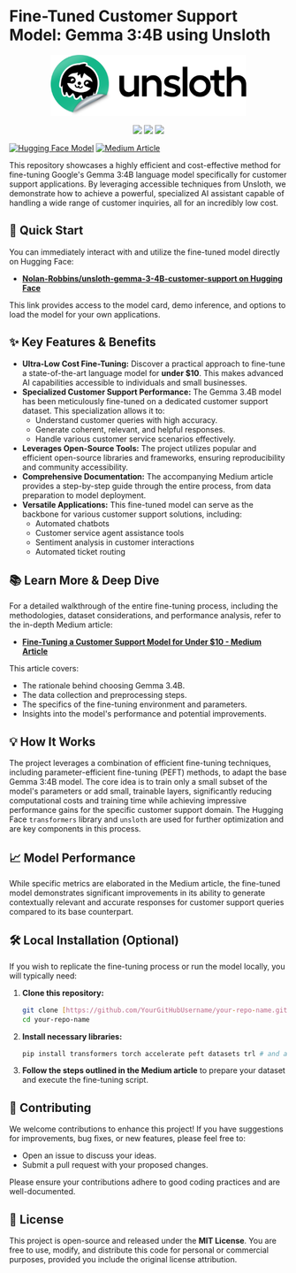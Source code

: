 # Fine-Tuned Customer Support Model: Gemma 3:4B using Unsloth

<div align="center">
  <a href="https://unsloth.ai"><picture>
    <source media="(prefers-color-scheme: dark)" srcset="https://raw.githubusercontent.com/unslothai/unsloth/main/images/unsloth%20logo%20white%20text.png">
    <source media="(prefers-color-scheme: light)" srcset="https://raw.githubusercontent.com/unslothai/unsloth/main/images/unsloth%20logo%20black%20text.png">
    <img alt="unsloth logo" src="https://raw.githubusercontent.com/unslothai/unsloth/main/images/unsloth%20logo%20black%20text.png" height="110" style="max-width: 100%;">
  </picture></a>

<a href="https://colab.research.google.com/github/unslothai/notebooks/blob/main/nb/Llama3.1_(8B)-Alpaca.ipynb"><img src="https://raw.githubusercontent.com/unslothai/unsloth/main/images/start free finetune button.png" height="48"></a>
<a href="https://discord.com/invite/unsloth"><img src="https://raw.githubusercontent.com/unslothai/unsloth/main/images/Discord button.png" height="48"></a>
<a href="https://docs.unsloth.ai"><img src="https://raw.githubusercontent.com/unslothai/unsloth/refs/heads/main/images/Documentation%20Button.png" height="48"></a>
</div>

[![Hugging Face Model](https://img.shields.io/badge/Hugging%20Face-Model-blue)](https://huggingface.co/Nolan-Robbins/unsloth-gemma-3-4B-customer-support)
[![Medium Article](https://img.shields.io/badge/Medium-Article-lightgray)](https://medium.com/@nolanrobbins5934/fine-tuning-a-customer-support-model-for-under-10-1b86553e9339)

This repository showcases a highly efficient and cost-effective method for fine-tuning Google's Gemma 3:4B language model specifically for customer support applications. By leveraging accessible techniques from Unsloth, we demonstrate how to achieve a powerful, specialized AI assistant capable of handling a wide range of customer inquiries, all for an incredibly low cost.

## 🚀 Quick Start

You can immediately interact with and utilize the fine-tuned model directly on Hugging Face:

* **[Nolan-Robbins/unsloth-gemma-3-4B-customer-support on Hugging Face](https://huggingface.co/Nolan-Robbins/unsloth-gemma-3-4B-customer-support)**

This link provides access to the model card, demo inference, and options to load the model for your own applications.

## ✨ Key Features & Benefits

* **Ultra-Low Cost Fine-Tuning:** Discover a practical approach to fine-tune a state-of-the-art language model for **under $10**. This makes advanced AI capabilities accessible to individuals and small businesses.
* **Specialized Customer Support Performance:** The Gemma 3.4B model has been meticulously fine-tuned on a dedicated customer support dataset. This specialization allows it to:
    * Understand customer queries with high accuracy.
    * Generate coherent, relevant, and helpful responses.
    * Handle various customer service scenarios effectively.
* **Leverages Open-Source Tools:** The project utilizes popular and efficient open-source libraries and frameworks, ensuring reproducibility and community accessibility.
* **Comprehensive Documentation:** The accompanying Medium article provides a step-by-step guide through the entire process, from data preparation to model deployment.
* **Versatile Applications:** This fine-tuned model can serve as the backbone for various customer support solutions, including:
    * Automated chatbots
    * Customer service agent assistance tools
    * Sentiment analysis in customer interactions
    * Automated ticket routing

## 📚 Learn More & Deep Dive

For a detailed walkthrough of the entire fine-tuning process, including the methodologies, dataset considerations, and performance analysis, refer to the in-depth Medium article:

* **[Fine-Tuning a Customer Support Model for Under $10 - Medium Article](https://medium.com/@nolanrobbins5934/fine-tuning-a-customer-support-model-for-under-10-1b86553e9339)**

This article covers:
* The rationale behind choosing Gemma 3.4B.
* The data collection and preprocessing steps.
* The specifics of the fine-tuning environment and parameters.
* Insights into the model's performance and potential improvements.

## 💡 How It Works

The project leverages a combination of efficient fine-tuning techniques, including parameter-efficient fine-tuning (PEFT) methods, to adapt the base Gemma 3:4B model. The core idea is to train only a small subset of the model's parameters or add small, trainable layers, significantly reducing computational costs and training time while achieving impressive performance gains for the specific customer support domain. The Hugging Face `transformers` library and `unsloth` are used for further optimization and are key components in this process.

## 📈 Model Performance 

While specific metrics are elaborated in the Medium article, the fine-tuned model demonstrates significant improvements in its ability to generate contextually relevant and accurate responses for customer support queries compared to its base counterpart.

## 🛠️ Local Installation (Optional)

If you wish to replicate the fine-tuning process or run the model locally, you will typically need:

1.  **Clone this repository:**
    ```bash
    git clone [https://github.com/YourGitHubUsername/your-repo-name.git](https://github.com/YourGitHubUsername/your-repo-name.git) # Replace with your actual repo name
    cd your-repo-name
    ```
2.  **Install necessary libraries:**
    ```bash
    pip install transformers torch accelerate peft datasets trl # and any other dependencies mentioned in the article
    ```
3.  **Follow the steps outlined in the Medium article** to prepare your dataset and execute the fine-tuning script.

## 🤝 Contributing

We welcome contributions to enhance this project! If you have suggestions for improvements, bug fixes, or new features, please feel free to:

* Open an issue to discuss your ideas.
* Submit a pull request with your proposed changes.

Please ensure your contributions adhere to good coding practices and are well-documented.

## 📄 License

This project is open-source and released under the **MIT License**. You are free to use, modify, and distribute this code for personal or commercial purposes, provided you include the original license attribution.
